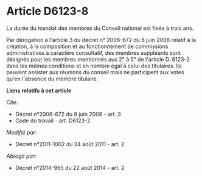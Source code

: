 # Article D6123-8

La durée du mandat des membres du Conseil national est fixée à trois ans. 

Par dérogation à l'article 3 du décret n° 2006-672 du 8 juin 2006 relatif à la création, à la composition et au
fonctionnement de commissions administratives à caractère consultatif, des membres suppléants sont désignés pour les membres
mentionnés aux 2° à 5° de l'article D. 6123-2 dans les mêmes conditions et en nombre égal à celui des titulaires. Ils peuvent
assister aux réunions du conseil mais ne participent aux votes qu'en l'absence du membre titulaire.

**Liens relatifs à cet article**

_Cite_:

  - Décret n°2006-672 du 8 juin 2006 - art. 3
  - Code du travail - art. D6123-2

_Modifié par_:

  - Décret n°2011-1002 du 24 août 2011 - art. 2

_Abrogé par_:

  - Décret n°2014-965 du 22 août 2014 - art. 2
